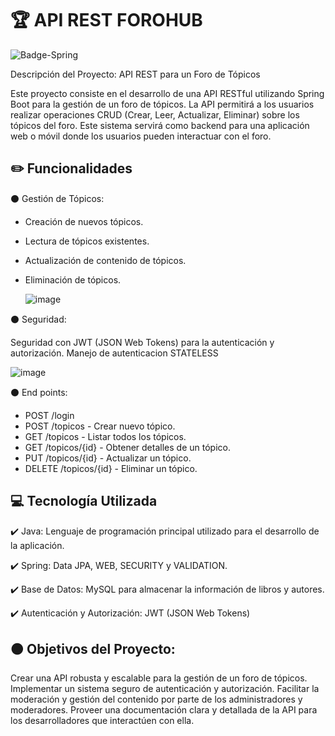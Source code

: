 <h1> 🏆 API REST FOROHUB </h1>

![Badge-Spring](https://github.com/user-attachments/assets/f551263e-902a-4949-862e-c02094255c3e)


Descripción del Proyecto: API REST para un Foro de Tópicos

Este proyecto consiste en el desarrollo de una API RESTful utilizando Spring Boot para la gestión de un foro de tópicos. La API permitirá a los usuarios realizar operaciones CRUD (Crear, Leer, Actualizar, Eliminar) sobre los tópicos del foro. Este sistema servirá como backend para una aplicación web o móvil donde los usuarios pueden interactuar con el foro.

<h2> ✏️ Funcionalidades </h2>

⚫ Gestión de Tópicos:

- Creación de nuevos tópicos.
- Lectura de tópicos existentes.
- Actualización de contenido de tópicos.
- Eliminación de tópicos.

  ![image](https://github.com/user-attachments/assets/dd047ce3-5499-467d-86bb-3b79675f5550)


⚫ Seguridad:

Seguridad con JWT (JSON Web Tokens) para la autenticación y autorización.
Manejo de autenticacion STATELESS

![image](https://github.com/user-attachments/assets/e41ad68a-aa68-4a2b-9c9f-2ec50eb4f0f5)


⚫ End points:

- POST /login
- POST /topicos - Crear nuevo tópico.
- GET /topicos - Listar todos los tópicos.
- GET /topicos/{id} - Obtener detalles de un tópico.
- PUT /topicos/{id} - Actualizar un tópico.
- DELETE /topicos/{id} - Eliminar un tópico.


<h2> 💻 Tecnología Utilizada </h2>

✔️ Java: Lenguaje de programación principal utilizado para el desarrollo de la aplicación.

✔️ Spring: Data JPA, WEB, SECURITY y VALIDATION.

✔️ Base de Datos: MySQL para almacenar la información de libros y autores.

✔️ Autenticación y Autorización: JWT (JSON Web Tokens)



<h2> 🟤 Objetivos del Proyecto: </h2>

Crear una API robusta y escalable para la gestión de un foro de tópicos.
Implementar un sistema seguro de autenticación y autorización.
Facilitar la moderación y gestión del contenido por parte de los administradores y moderadores.
Proveer una documentación clara y detallada de la API para los desarrolladores que interactúen con ella.
